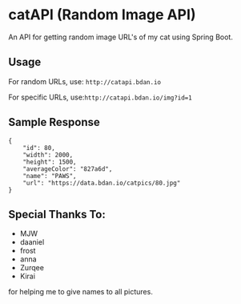 # catAPI (Random Image API)

An API for getting random image URL's of my cat using Spring Boot.

## Usage

For random URLs, use: ```http://catapi.bdan.io```

For specific URLs, use:```http://catapi.bdan.io/img?id=1```

## Sample Response

```
{
	"id": 80,
	"width": 2000,
	"height": 1500,
	"averageColor": "827a6d",
	"name": "PAWS",
	"url": "https://data.bdan.io/catpics/80.jpg"
}
```

## Special Thanks To:
- MJW
- daaniel
- frost
- anna
- Zurqee
- Kirai

for helping me to give names to all pictures.